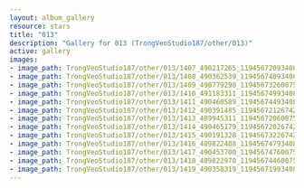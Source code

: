 ```yaml
---
layout: album_gallery
resource: stars
title: "013"
description: "Gallery for 013 (TrongVeoStudio187/other/013)"
active: gallery
images:
- image_path: TrongVeoStudio187/other/013/1407_490217265_1194567209340884_5044352009269187713_n.jpg
- image_path: TrongVeoStudio187/other/013/1408_490362539_1194567409340864_8201989860726448795_n.jpg
- image_path: TrongVeoStudio187/other/013/1409_490779298_1194567326007539_3648025565224435899_n.jpg
- image_path: TrongVeoStudio187/other/013/1410_491183311_1194567499340855_3183572908948772085_n.jpg
- image_path: TrongVeoStudio187/other/013/1411_490460589_1194567449340860_6858961204921302174_n.jpg
- image_path: TrongVeoStudio187/other/013/1412_490391485_1194567212674217_2458620200239473745_n.jpg
- image_path: TrongVeoStudio187/other/013/1413_489945311_1194567206007551_2832849070110057390_n.jpg
- image_path: TrongVeoStudio187/other/013/1414_490465179_1194567202674218_1420248286070136722_n.jpg
- image_path: TrongVeoStudio187/other/013/1415_490191328_1194567322674206_3627000549842217079_n.jpg
- image_path: TrongVeoStudio187/other/013/1416_489822408_1194567479340857_8629980060419903369_n.jpg
- image_path: TrongVeoStudio187/other/013/1417_490453700_1194567476007524_2732705421877239879_n.jpg
- image_path: TrongVeoStudio187/other/013/1418_489822970_1194567446007527_3306947170925407638_n.jpg
- image_path: TrongVeoStudio187/other/013/1419_490358319_1194567199340885_9150144284015676653_n.jpg
---
```

